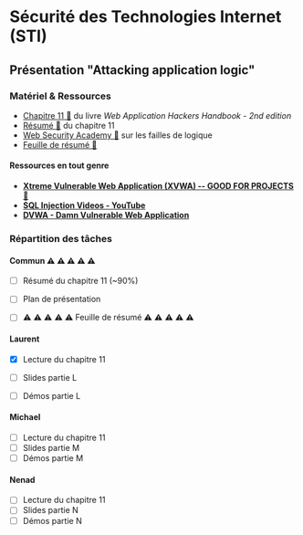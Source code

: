 # Sécurité des Technologies Internet (STI)

## Présentation "Attacking application logic"

### Matériel & Ressources

  * [Chapitre 11 🔗](./ch11_attacking_application_logic.pdf) du livre _Web Application Hackers Handbook - 2nd edition_ 
  * [Résumé 🔗](./attacking_application_logic.md) du chapitre 11
  * [Web Security Academy 🔗](https://portswigger.net/web-security/logic-flaws) sur les failles de logique
  * [Feuille de résumé 🔗](./resume.md)

#### Ressources en tout genre
  * **[Xtreme Vulnerable Web Application (XVWA) -- GOOD FOR PROJECTS 🔗](https://github.com/s4n7h0/xvwa)** 
  * **[SQL Injection Videos - YouTube](https://www.youtube.com/playlist?list=PLZOToVAK85Mr4CzRimmw4KD84yUjkEAEw)**
  * **[DVWA - Damn Vulnerable Web Application](http://www.dvwa.co.uk/)**

### Répartition des tâches

#### Commun  ⚠ ⚠ ⚠ ⚠ ⚠


- [ ] Résumé du chapitre 11 (~90%)
- [ ] Plan de présentation
- [ ]  ⚠ ⚠ ⚠ ⚠ ⚠ Feuille de résumé ⚠ ⚠ ⚠ ⚠ ⚠


#### Laurent

- [x] Lecture du chapitre 11
- [ ] Slides partie L
- [ ] Démos partie L


#### Michael

- [ ] Lecture du chapitre 11
- [ ] Slides partie M
- [ ] Démos partie M

#### Nenad

- [ ] Lecture du chapitre 11
- [ ] Slides partie N
- [ ] Démos partie N